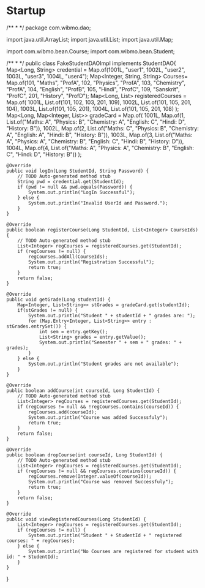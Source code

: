 # Startup
/**
 * 
 */
package com.wibmo.dao;

import java.util.ArrayList;
import java.util.List;
import java.util.Map;

import com.wibmo.bean.Course;
import com.wibmo.bean.Student;

/**
 * 
 */
public class FakeStudentDAOImpl implements StudentDAO{
	Map<Long, String> credential = Map.of(1001L, "user1", 1002L, "user2", 1003L, "user3", 1004L, "user4");
	Map<Integer, String, String> Courses= Map.of(101, "Maths", "ProfA",
			102, "Physics", "ProfA",
			103, "Chemistry", "ProfA",
			104, "English", "ProfB",
			105, "Hindi", "ProfC",
			109, "Sanskrit", "ProfC",
			201, "History", "ProfD");
	Map<Long, List<Integer>> registeredCourses = Map.of(
			1001L, List.of(101, 102, 103, 201, 109),
			1002L, List.of(101, 105, 201, 104),
			1003L, List.of(101, 105, 201),
			1004L, List.of(101, 105, 201, 108)
			);
	Map<Long, Map<Integer, List<String>>> gradeCard = Map.of(
		    1001L, Map.of(1, List.of("Maths: A", "Physics: B", "Chemistry: A", "English: C", "Hindi: D", "History: B")),
		    1002L, Map.of(2, List.of("Maths: C", "Physics: B", "Chemistry: A", "English: A", "Hindi: B", "History: B")),
		    1003L, Map.of(3, List.of("Maths: A", "Physics: A", "Chemistry: B", "English: C", "Hindi: B", "History: D")),
		    1004L, Map.of(4, List.of("Maths: A", "Physics: A", "Chemistry: B", "English: C", "Hindi: D", "History: B"))
		    );
	
	
	@Override
	public void logIn(Long StudentId, String Password) {
		// TODO Auto-generated method stub
		String pwd = credential.get(StudentId);
	    if (pwd != null && pwd.equals(Password)) {
	        System.out.println("LogIn Successful");
	    } else {
	        System.out.println("Invalid UserId and Password.");
	    }
	}

	@Override
	public boolean registerCourse(Long StudentId, List<Integer> CourseIds) {
		// TODO Auto-generated method stub
		List<Integer> regCourses = registeredCourses.get(StudentId);
	    if (regCourses != null) {
	    	regCourses.addAll(CourseIds);
	        System.out.println("Registration Successful");
	        return true;
	    }
	    return false;
	}
	
	@Override
	public void getGrade(Long studentId) {
	    Map<Integer, List<String>> stGrades = gradeCard.get(studentId);
	    if(stGrades != null) {
	        System.out.println("Student " + studentId + " grades are: ");
	        for (Map.Entry<Integer, List<String>> entry : stGrades.entrySet()) {
	            int sem = entry.getKey();
	            List<String> grades = entry.getValue();
	            System.out.println("Semester " + sem + " grades: " + grades);
	        }
	    } else {
	        System.out.println("Student grades are not available");
	    }
	}

	@Override
	public boolean addCourse(int courseId, Long StudentId) {
		// TODO Auto-generated method stub
		List<Integer> regCourses = registeredCourses.get(StudentId);
	    if (regCourses != null && !regCourses.contains(courseId)) {
	    	regCourses.add(courseId);
	        System.out.println("Course was added Successfuly");
	        return true;
	    }
	    return false;
	}

	@Override
	public boolean dropCourse(int courseId, Long StudentId) {
		// TODO Auto-generated method stub
		List<Integer> regCourses = registeredCourses.get(StudentId);
	    if (regCourses != null && regCourses.contains(courseId)) {
	    	regCourses.remove(Integer.valueOf(courseId));
	        System.out.println("Course was removed Successfuly");
	        return true;
	    }
	    return false;
	}
	
	@Override
	public void viewRegisteredCourses(Long StudentId) {
		List<Integer> regCourses = registeredCourses.get(StudentId);
	    if (regCourses != null) {
	        System.out.println("Student " + StudentId + " registered courses: " + regCourses);
	    } else {
	        System.out.println("No Courses are registered for student with id: " + StudentId);
	    }
	}
}

